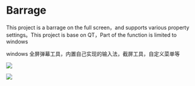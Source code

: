 # Barrage
This project is a barrage on the full screen，and supports various property settings。This project is base on QT，Part of the function is limited to windows

windows 全屏弹幕工具，内置自己实现的输入法，截屏工具，自定义菜单等

![](https://github.com/xiaoyanLG/Barrage/tree/master/ShowPictures/1.png)

![](https://github.com/xiaoyanLG/Barrage/tree/master/ShowPictures/2.png)
